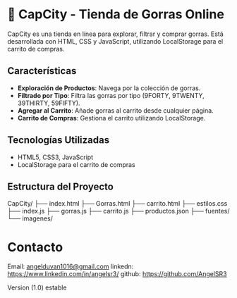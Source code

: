 # 🧢 CapCity - Tienda de Gorras Online

CapCity es una tienda en línea para explorar, filtrar y comprar gorras. Está desarrollada con HTML, CSS y JavaScript, utilizando LocalStorage para el carrito de compras.

## Características

- **Exploración de Productos**: Navega por la colección de gorras.
- **Filtrado por Tipo**: Filtra las gorras por tipo (9FORTY, 9TWENTY, 39THIRTY, 59FIFTY).
- **Agregar al Carrito**: Añade gorras al carrito desde cualquier página.
- **Carrito de Compras**: Gestiona el carrito utilizando LocalStorage.

## Tecnologías Utilizadas

- HTML5, CSS3, JavaScript
- LocalStorage para el carrito de compras

## Estructura del Proyecto

CapCity/
├── index.html
├── Gorras.html
├── carrito.html
├── estilos.css
├── index.js
├── gorras.js
├── carrito.js
├── productos.json
├── fuentes/
└── imagenes/

# Contacto
Email: angelduvan1016@gmail.com
linkedn: https://www.linkedin.com/in/angelsr3/
github: https://github.com/AngelSR3

Version (1.0) estable
